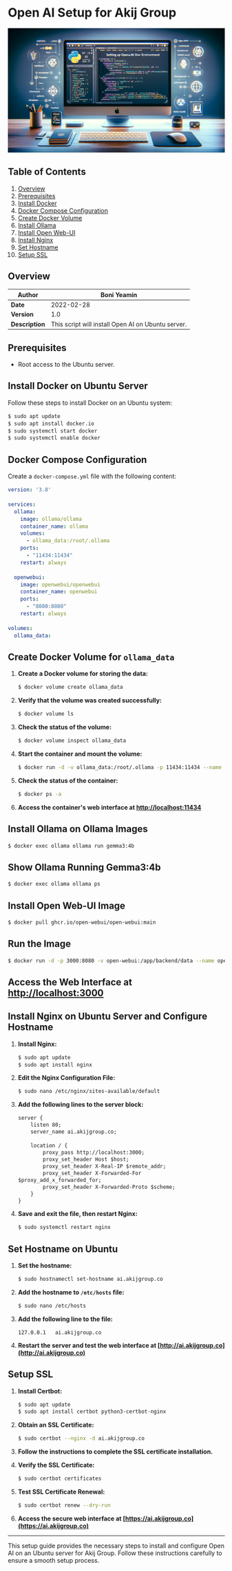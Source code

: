 # Open AI Setup for Akij Group

![Akij Group](https://github.com/boniyeamincse/openaisetup/blob/main/image/boni%20Yemain.png)

## Table of Contents
1. [Overview](#overview)
2. [Prerequisites](#prerequisites)
3. [Install Docker](#install-docker)
4. [Docker Compose Configuration](#docker-compose-configuration)
5. [Create Docker Volume](#create-docker-volume)
6. [Install Ollama](#install-ollama)
7. [Install Open Web-UI](#install-open-web-ui)
8. [Install Nginx](#install-nginx)
9. [Set Hostname](#set-hostname)
10. [Setup SSL](#setup-ssl)

## Overview

| **Author**       | Boni Yeamin          |
|------------------|----------------------|
| **Date**         | 2022-02-28           |
| **Version**      | 1.0                  |
| **Description**  | This script will install Open AI on Ubuntu server. |

## Prerequisites
- Root access to the Ubuntu server.

## Install Docker on Ubuntu Server

Follow these steps to install Docker on an Ubuntu system:

```sh
$ sudo apt update
$ sudo apt install docker.io
$ sudo systemctl start docker
$ sudo systemctl enable docker
```

## Docker Compose Configuration

Create a `docker-compose.yml` file with the following content:

```yaml
version: '3.8'

services:
  ollama:
    image: ollama/ollama
    container_name: ollama
    volumes:
      - ollama_data:/root/.ollama
    ports:
      - "11434:11434"
    restart: always

  openwebui:
    image: openwebui/openwebui
    container_name: openwebui
    ports:
      - "8080:8080"
    restart: always

volumes:
  ollama_data:
```

## Create Docker Volume for `ollama_data`

1. **Create a Docker volume for storing the data:**
    ```sh
    $ docker volume create ollama_data
    ```

2. **Verify that the volume was created successfully:**
    ```sh
    $ docker volume ls
    ```

3. **Check the status of the volume:**
    ```sh
    $ docker volume inspect ollama_data
    ```

4. **Start the container and mount the volume:**
    ```sh
    $ docker run -d -v ollama_data:/root/.ollama -p 11434:11434 --name ollama ollama/ollama:latest
    ```

5. **Check the status of the container:**
    ```sh
    $ docker ps -a
    ```

6. **Access the container's web interface at [http://localhost:11434](http://localhost:11434)**

## Install Ollama on Ollama Images

```sh
$ docker exec ollama ollama run gemma3:4b
```

## Show Ollama Running Gemma3:4b

```sh
$ docker exec ollama ollama ps
```

## Install Open Web-UI Image

```sh
$ docker pull ghcr.io/open-webui/open-webui:main
```

## Run the Image

```sh
$ docker run -d -p 3000:8080 -v open-webui:/app/backend/data --name open-webui ghcr.io/open-webui/open-webui:main
```

## Access the Web Interface at [http://localhost:3000](http://localhost:3000)

## Install Nginx on Ubuntu Server and Configure Hostname

1. **Install Nginx:**
    ```sh
    $ sudo apt update
    $ sudo apt install nginx
    ```

2. **Edit the Nginx Configuration File:**
    ```sh
    $ sudo nano /etc/nginx/sites-available/default
    ```

3. **Add the following lines to the server block:**

    ```nginx
    server {
        listen 80;
        server_name ai.akijgroup.co;

        location / {
            proxy_pass http://localhost:3000;
            proxy_set_header Host $host;
            proxy_set_header X-Real-IP $remote_addr;
            proxy_set_header X-Forwarded-For $proxy_add_x_forwarded_for;
            proxy_set_header X-Forwarded-Proto $scheme;
        }
    }
    ```

4. **Save and exit the file, then restart Nginx:**
    ```sh
    $ sudo systemctl restart nginx
    ```

## Set Hostname on Ubuntu

1. **Set the hostname:**
    ```sh
    $ sudo hostnamectl set-hostname ai.akijgroup.co
    ```

2. **Add the hostname to `/etc/hosts` file:**
    ```sh
    $ sudo nano /etc/hosts
    ```

3. **Add the following line to the file:**
    ```plaintext
    127.0.0.1   ai.akijgroup.co
    ```

4. **Restart the server and test the web interface at [http://ai.akijgroup.co](http://ai.akijgroup.co)**

## Setup SSL

1. **Install Certbot:**
    ```sh
    $ sudo apt update
    $ sudo apt install certbot python3-certbot-nginx
    ```

2. **Obtain an SSL Certificate:**
    ```sh
    $ sudo certbot --nginx -d ai.akijgroup.co
    ```

3. **Follow the instructions to complete the SSL certificate installation.**

4. **Verify the SSL Certificate:**
    ```sh
    $ sudo certbot certificates
    ```

5. **Test SSL Certificate Renewal:**
    ```sh
    $ sudo certbot renew --dry-run
    ```

6. **Access the secure web interface at [https://ai.akijgroup.co](https://ai.akijgroup.co)**

---

This setup guide provides the necessary steps to install and configure Open AI on an Ubuntu server for Akij Group. Follow these instructions carefully to ensure a smooth setup process.
